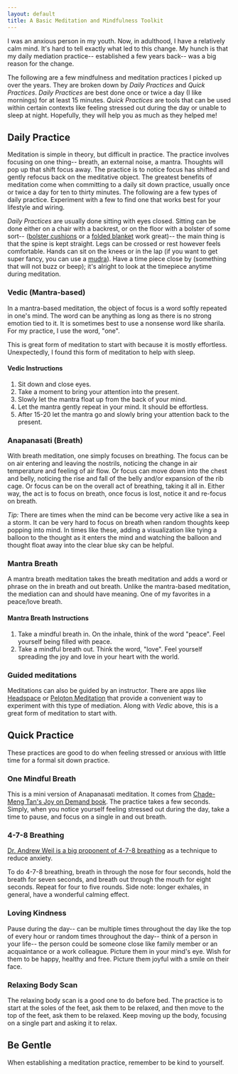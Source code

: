 ```yaml
---
layout: default
title: A Basic Meditation and Mindfulness Toolkit
---
```


I was an anxious person in my youth. Now, in adulthood, I have a relatively calm mind. It's hard to tell exactly what led to this change. My hunch is that my daily mediation practice-- established a few years back-- was a big reason for the change.

The following are a few mindfulness and meditation practices I picked up over the years. They are broken down by _Daily Practices_ and _Quick Practices_. _Daily Practices_ are best done once or twice a day (I like mornings) for at least 15 minutes. _Quick Practices_ are tools that can be used within certain contexts like feeling stressed out during the day or unable to sleep at night. Hopefully, they will help you as much as they helped me!

## Daily Practice

Meditation is simple in theory, but difficult in practice. The practice involves focusing on one thing-- breath, an external noise, a mantra. Thoughts will pop up that shift focus away. The practice is to notice focus has shifted and gently refocus back on the meditative object. The greatest benefits of meditation come when committing to a daily sit down practice, usually once or twice a day for ten to thirty minutes. The following are a few types of daily practice. Experiment with a few to find one that works best for your lifestyle and wiring.

_Daily Practices_ are usually done sitting with eyes closed. Sitting can be done either on a chair with a backrest, or on the floor with a bolster of some sort-- ([bolster cushions](https://amazon.com/REEHUT-Meditation-Bolster-Pillow-Cushion/dp/B071CDJ24R/) or a [folded blanket](https://amazon.com/Mexican-Blanket-Authentic-Adventure-Mandarin/dp/B07BX4QSBV/) work great)-- the main thing is that the spine is kept straight. Legs can be crossed or rest however feels comfortable. Hands can sit on the knees or in the lap (if you want to get super fancy, you can use a [mudra](https://chopra.com/articles/10-powerful-mudras-and-how-to-use-them)). Have a time piece close by (something that will not buzz or beep); it's alright to look at the timepiece anytime during meditation.

### Vedic (Mantra-based)

In a mantra-based meditation, the object of focus is a word softly repeated in one's mind. The word can be anything as long as there is no strong emotion tied to it. It is sometimes best to use a nonsense word like sharila. For my practice, I use the word, "one".

This is great form of meditation to start with because it is mostly effortless. Unexpectedly, I found this form of meditation to help with sleep.

#### Vedic Instructions

1. Sit down and close eyes.
2. Take a moment to bring your attention into the present.
3. Slowly let the mantra float up from the back of your mind.
4. Let the mantra gently repeat in your mind. It should be effortless.
5. After 15-20 let the mantra go and slowly bring your attention back to the present.

### Anapanasati (Breath)

With breath meditation, one simply focuses on breathing. The focus can be on air entering and leaving the nostrils, noticing the change in air temperature and feeling of air flow. Or focus can move down into the chest and belly, noticing the rise and fall of the belly and/or expansion of the rib cage. Or focus can be on the overall act of breathing, taking it all in. Either way, the act is to focus on breath, once focus is lost, notice it and re-focus on breath.

*Tip:* There are times when the mind can be become very active like a sea in a storm. It can be very hard to focus on breath when random thoughts keep popping into mind. In times like these, adding a visualization like tying a balloon to the thought as it enters the mind and watching the balloon and thought float away into the clear blue sky can be helpful.

### Mantra Breath

A mantra breath meditation takes the breath meditation and adds a word or phrase on the in breath and out breath. Unlike the mantra-based meditation, the mediation can and should have meaning. One of my favorites in a peace/love breath.

#### Mantra Breath Instructions

1. Take a mindful breath in. On the inhale, think of the word "peace". Feel yourself being filled with peace.
2. Take a mindful breath out. Think the word, "love". Feel yourself spreading the joy and love in your heart with the world.

### Guided meditations

Meditations can also be guided by an instructor. There are apps like [Headspace](https://www.headspace.com/) or [Peloton Meditation](https://www.onepeloton.com/app) that provide a convenient way to experiment with this type of mediation. Along with _Vedic_ above, this is a great form of meditation to start with.

## Quick Practice

These practices are good to do when feeling stressed or anxious with little time for a formal sit down practice.

### One Mindful Breath

This is a mini version of Anapanasati meditation. It comes from [Chade-Meng Tan's Joy on Demand book](https://smile.amazon.com/gp/product/0062378872). The practice takes a few seconds. Simply, when you notice yourself feeling stressed out during the day, take a time to pause, and focus on a single in and out breath.

### 4-7-8 Breathing

[Dr. Andrew Weil is a big proponent of 4-7-8 breathing](https://www.drweil.com/videos-features/videos/breathing-exercises-4-7-8-breath/) as a technique to reduce anxiety.

To do 4-7-8 breathing, breath in through the nose for four seconds, hold the breath for seven seconds, and breath out through the mouth for eight seconds. Repeat for four to five rounds. Side note: longer exhales, in general, have a wonderful calming effect.

### Loving Kindness

Pause during the day-- can be multiple times throughout the day like the top of every hour or random times throughout the day-- think of a person in your life-- the person could be someone close like family member or an acquaintance or a work colleague. Picture them in your mind's eye. Wish for them to be happy, healthy and free. Picture them joyful with a smile on their face.

### Relaxing Body Scan

The relaxing body scan is a good one to do before bed. The practice is to start at the soles of the feet, ask them to be relaxed, and then move to the top of the feet,  ask them to be relaxed. Keep moving up the body, focusing on a single part and asking it to relax.

## Be Gentle

When establishing a meditation practice, remember to be kind to yourself.
